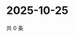 # 2025-10-25

共 0 条

<!-- BEGIN ZHIHUQUESTIONS -->
<!-- 最后更新时间 Sat Oct 25 2025 14:15:33 GMT+0800 (China Standard Time) -->

<!-- END ZHIHUQUESTIONS -->
